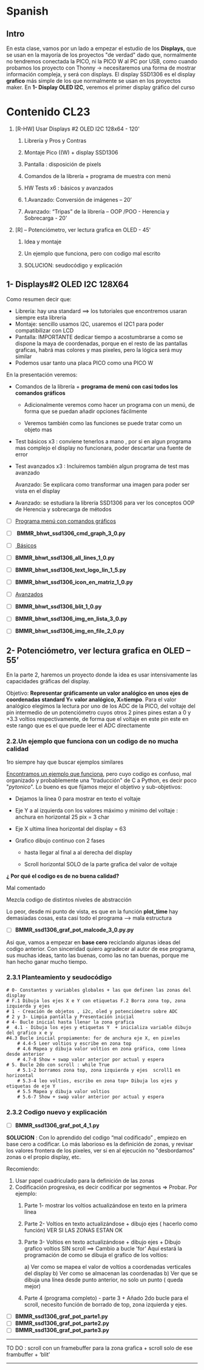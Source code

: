 # Spanish

## Intro

En esta clase, vamos por un lado a empezar el estudio de los **Displays,** que se usan en la mayoría de los proyectos "de verdad" dado que, normalmente no tendremos conectada la PICO, ni la PICO W al PC por USB, como cuando probamos los proyecto con Thonny -> necesitaremos una forma de mostrar información compleja, y será con displays. 
El display SSD1306 es el display **grafico** más simple de los que normalmente se usan en los proyectos maker. En **1- Display OLED I2C**, veremos el primer display gráfico del curso 

# Contenido CL23

1. [R-HW] Usar Displays #2 OLED I2C 128x64 - 120'
   
   1. Librería y Pros y Contras
   
   2. Montaje Pico ((W) + display SSD1306
   
   3. Pantalla : disposición de pixels
   
   4. Comandos de la librería + programa de muestra con menú
   
   5. HW Tests x6 : básicos y avanzados
   
   6. 1.Avanzado: Conversión de imágenes – 20’
   
   7. Avanzado: “Tripas” de la librería – OOP /POO - Herencia y Sobrecarga - 20'

2. [R] – Potenciómetro, ver lectura grafica en OLED - 45'
   
   1. Idea y montaje
   
   2. Un ejemplo que funciona, pero con codigo mal escrito
   
   3. SOLUCION: seudocódigo y explicación

## 1- Displays#2 OLED I2C 128X64

Como resumen decir que:

- Librería: hay una standard ==> los tutoriales que encontremos usaran siempre esta libreria
- Montaje: sencillo usamos I2C, usaremos el I2C1 para poder compatibilizar con LCD
- Pantalla: IMPORTANTE dedicar tiempo a acostumbrarse a como se dispone la maya de coordenadas, porque en el resto de las pantallas graficas, habrá mas colores y mas pixeles, pero la lógica será muy similar
- Podemos usar tanto una placa PICO como una PICO W

En la presentación veremos:

- Comandos de la librería + **programa de menú con casi todos los comandos gráficos**
  
  - Adicionalmente veremos como hacer un programa con un menú, de forma que se puedan añadir opciones fácilmente
  
  - Veremos también como las funciones se puede tratar como un objeto mas

- Test básicos x3 : conviene tenerlos a mano , por si en algun programa mas complejo el display no funcionara, poder descartar una fuente de error

- Test avanzados x3  : Incluiremos también algun programa de test mas avanzado
  
  Avanzado: Se explicara como transformar una imagen para poder ser vista en el display

- Avanzado: se estudiara la librería SSD1306 para ver los conceptos OOP de Herencia y sobrecarga de métodos

- [ ] <u>Programa menú con comandos gráficos</u>

- [ ]  **BMMR_bhwt_ssd1306_cmd_graph_3_0.py**

- [ ] <u> Básicos</u>

- [ ] **BMMR_bhwt_ssd1306_all_lines_1_0.py**

- [ ] **BMMR_bhwt_ssd1306_text_logo_lin_1_5.py**

- [ ] **BMMR_bhwt_ssd1306_icon_en_matriz_1_0.py**

- [ ] <u>Avanzados</u>

- [ ] **BMMR_bhwt_ssd1306_blit_1_0.py**

- [ ] **BMMR_bhwt_ssd1306_img_en_lista_3_0.py**

- [ ] **BMMR_bhwt_ssd1306_img_en_file_2_0.py**

## 2- Potenciómetro, ver lectura grafica en OLED – 55’

En la parte 2, haremos un proyecto donde la idea es usar intensivamente las capacidades gráficas del display. 

Objetivo: **Representar gráficamente un valor analógico en unos ejes de coordenadas standard Y= valor analógico, X=tiempo**. Para el valor analógico elegimos la lectura por uno de los ADC de la PICO, del voltaje del pin intermedio de un potenciómetro cuyos otros 2 pines pines estan a 0 y +3.3 voltios respectivamente, de forma que el voltaje en este pin este en este rango que es el que puede leer el ADC directamente

### 2.2.Un ejemplo que funciona con un codigo de no mucha calidad

1ro siempre hay que buscar ejemplos similares

[Encontramos un ejemplo que funciona](https://controlautomaticoeducacion.com/micropython/display-oled-raspberry-pi-pico-esp8266/), pero cuyo codigo es confuso, mal organizado y probablemente una "traducción" de C a Python, es decir poco "*pytonico*". Lo bueno es que fijamos mejor el objetivo y sub-objetivos:

- Dejamos la línea 0 para mostrar en texto el voltaje

- Eje Y a al izquierda con los valores máximo y minimo del voltaje : anchura en horizontal 25 pix = 3 char

- Eje X ultima línea horizontal del display = 63

- Grafico dibujo continuo con 2 fases
  
  - hasta llegar al final a al derecha del display
  
  - Scroll horizontal SOLO de la parte grafica del valor de voltaje

**¿ Por qué el codigo es de no buena calidad?**

Mal comentado

Mezcla codigo de distintos niveles de abstracción

Lo peor, desde mi punto de vista, es que en la función **plot_time** hay demasiadas cosas, esta casi todo el programa --> mala estructura

- [ ] **BMMR_ssd1306_graf_pot_malcode_3_0.py.py**

Asi que, vamos a empezar en **base cero** reciclando algunas ideas del codigo anterior. Con sinceridad quiero agradecer al autor de ese programa, sus muchas ideas, tanto las buenas, como las no tan buenas, porque me han hecho ganar mucho tiempo.

### 2.3.1 Planteamiento y seudocódigo

```
# 0- Constantes y variables globales + las que definen las zonas del display
# F.1 Dibuja los ejes X e Y con etiquetas F.2 Borra zona top, zona izquierda y ejes
# 1 - Creación de objetos , i2c, oled y potenciómetro sobre ADC
# 2 y 3- Limpia pantalla y Presentación inicial
# 4- Bucle inicial hasta llenar la zona grafica
#  4.1 - Dibuja los ejes y etiquetas Y  + inicializa variable dibujo del grafico x e y
#4.3 Bucle inicial propiamente: for de anchura eje X, en pixeles
    # 4.4-5 Leer voltios y escribe en zona top 
    # 4.6 Mapea y dibuja valor voltios en zona gráfica, como línea desde anterior
    # 4.7-8 Show + swap valor anterior por actual y espera
# 5. Bucle 2do con scroll : while True
    # 5.1-2 borramos zona top, zona izquierda y ejes  scroll1 en horizontal
    # 5.3-4 leo voltios, escribo en zona top+ Dibuja los ejes y etiquetas de eje Y
    # 5.5 Mapea y dibuja valor voltios
    # 5.6-7 Show + swap valor anterior por actual y espera

```



### 2.3.2 Codigo nuevo y explicación

- [ ] **BMMR_ssd1306_graf_pot_4_1.py**

**SOLUCION** : Con lo aprendido del codigo “mal codificado” , empiezo en base cero a codificar.
Lo más laborioso es la definición de zonas, y revisar los valores frontera de los pixeles,  ver si en al ejecución no "desbordamos" zonas o el propio display, etc. 

Recomiendo:

1. Usar papel cuadriculado para la definición de las zonas
2. Codificación progresiva, es decir codificar por segmentos => Probar. Por ejemplo:
   1. Parte 1- mostrar los voltios actualizándose en texto en la primera línea
   2. Parte 2- Voltios en texto actualizándose + dibujo ejes ( hacerlo como función) VER SI LAS ZONAS ESTAN OK
   3. Parte 3- Voltios en texto actualizándose + dibujo ejes + Dibujo grafico voltios SIN scroll ==> Cambio a bucle 'for'
        Aquí estará la programación de como se dibuja el grafico de los voltios:
      
        a) Ver como se mapea el valor de voltios a coordenadas verticales del display
        b) Ver como se almacenan las coordenadas
        b) Ver que se dibuja una línea desde punto anterior, no solo un punto ( queda mejor) 
   4. Parte 4 (programa completo) - parte 3 + Añado 2do bucle para el scroll, necesito función de borrado de top, zona izquierda y ejes.
- [ ] **BMMR_ssd1306_graf_pot_parte1.py**
- [ ] **BMMR_ssd1306_graf_pot_parte2.py**
- [ ] **BMMR_ssd1306_graf_pot_parte3.py**

---

TO DO : scroll con un framebuffer para la zona grafica + scroll solo de ese frambuffer + ‘blit’

---


